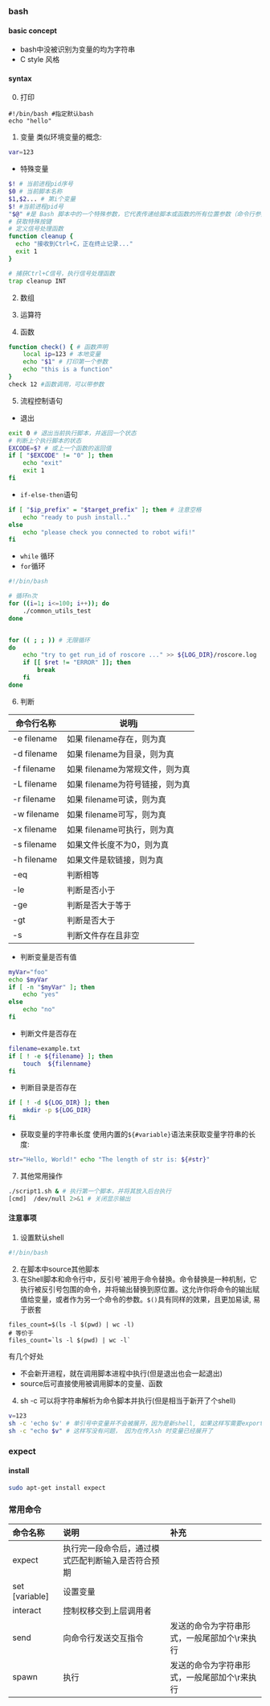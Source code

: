 ### bash
#### basic concept
- bash中没被识别为变量的均为字符串
- C style 风格
#### syntax
0. 打印
```
#!/bin/bash #指定默认bash
echo "hello"
```
1. 变量
类似环境变量的概念:
```bash
var=123
```
- 特殊变量
```bash
$! # 当前进程pid序号
$0 # 当前脚本名称
$1,$2... # 第i个变量
$! #当前进程pid号
"$@" #是 Bash 脚本中的一个特殊参数，它代表传递给脚本或函数的所有位置参数（命令行参数），并且将每个参数视为一个独立的引号内字符串。这意味着如果你的参数中包含空格，`"$@"` 会保持这些空格不变，确保每个参数作为独立的单元处理
# 获取特殊按键
# 定义信号处理函数
function cleanup {
  echo "接收到Ctrl+C，正在终止记录..."
  exit 1
}

# 捕获Ctrl+C信号，执行信号处理函数
trap cleanup INT
```

2. 数组

3. 运算符
4. 函数
```bash
function check() { # 函数声明
	local ip=123 # 本地变量
	echo "$1" # 打印第一个参数
	echo "this is a function"
}
check 12 #函数调用，可以带参数
```

5. 流程控制语句
- 退出
```bash
exit 0 # 退出当前执行脚本，并返回一个状态
# 判断上个执行脚本的状态
EXCODE=$? # 或上一个函数的返回值
if [ "$EXCODE" != "0" ]; then
    echo "exit"
    exit 1
fi
```
- `if-else-then`语句
```bash
if [ "$ip_prefix" = "$target_prefix" ]; then # 注意空格
    echo "ready to push install.."
else
    echo "please check you connected to robot wifi!"
fi
```
- `while` 循环
- `for`循环
```bash
#!/bin/bash

# 循环n次
for ((i=1; i<=100; i++)); do
    ./common_utils_test
done


for (( ; ; )) # 无限循环
do
	echo "try to get run_id of roscore ..." >> ${LOG_DIR}/roscore.log
	if [[ $ret != "ERROR" ]]; then
		break
	fi
done
```
6. 判断

| 命令行名称 | 说明j |
| ---- | ---- |
| -e filename | 如果 filename存在，则为真 |
| -d filename | 如果 filename为目录，则为真 |
| -f filename | 如果 filename为常规文件，则为真 |
| -L filename | 如果 filename为符号链接，则为真 |
| -r filename | 如果 filename可读，则为真 |
| -w filename | 如果 filename可写，则为真 |
| -x filename | 如果 filename可执行，则为真 |
| -s filename | 如果文件长度不为0，则为真 |
| -h filename | 如果文件是软链接，则为真 |
| -eq | 判断相等 |
| -le | 判断是否小于 |
| -ge | 判断是否大于等于 |
| -gt | 判断是否大于 |
| -s | 判断文件存在且非空 |
- 判断变量是否有值
```bash
myVar="foo"
echo $myVar
if [ -n "$myVar" ]; then
	echo "yes"
else
	echo "no"
fi
```
- 判断文件是否存在
```bash
filename=example.txt
if [ ! -e ${filename} ]; then
	touch  ${filenname}
fi

```
- 判断目录是否存在
```bash
if [ ! -d ${LOG_DIR} ]; then
	mkdir -p ${LOG_DIR}
fi
```
- 获取变量的字符串长度
使用内置的`${#variable}`语法来获取变量字符串的长度:
```bash
str="Hello, World!" echo "The length of str is: ${#str}"
```
7. 其他常用操作
```bash
./script1.sh & # 执行第一个脚本，并将其放入后台执行
[cmd]  /dev/null 2>&1 # 关闭显示输出
```

#### 注意事项
1. 设置默认shell
```bash
#!/bin/bash
```
2. 在脚本中source其他脚本
3.   在Shell脚本和命令行中，反引号\`被用于命令替换。命令替换是一种机制，它执行被反引号包围的命令，并将输出替换到原位置。这允许你将命令的输出赋值给变量，或者作为另一个命令的参数。`$()`具有同样的效果，且更加易读, 易于嵌套
```
files_count=$(ls -l $(pwd) | wc -l)
# 等价于
files_count=`ls -l $(pwd) | wc -l`
```
有几个好处
- 不会新开进程，就在调用脚本进程中执行(但是退出也会一起退出)
- source后可直接使用被调用脚本的变量、函数
4. sh -c 可以将字符串解析为命令脚本并执行(但是相当于新开了个shell)
```bash
v=123
sh -c 'echo $v' # 单引号中变量并不会被展开，因为是新shell, 如果这样写需要export 123
sh -c "echo $v" # 这样写没有问题， 因为在传入sh 时变量已经展开了
```

### expect
#### install
```bash
sudo apt-get install expect
```
### 常用命令

|命令名称| 说明| 补充|
|:---|:---|:---|
|expect| 执行完一段命令后，通过模式匹配判断输入是否符合预期| |
|set [variable]| 设置变量 | |
|interact | 控制权移交到上层调用者 | |
|send | 向命令行发送交互指令 | 发送的命令为字符串形式，一般尾部加个\r来执行 |
|spawn | 执行 | 发送的命令为字符串形式，一般尾部加个\r来执行 |